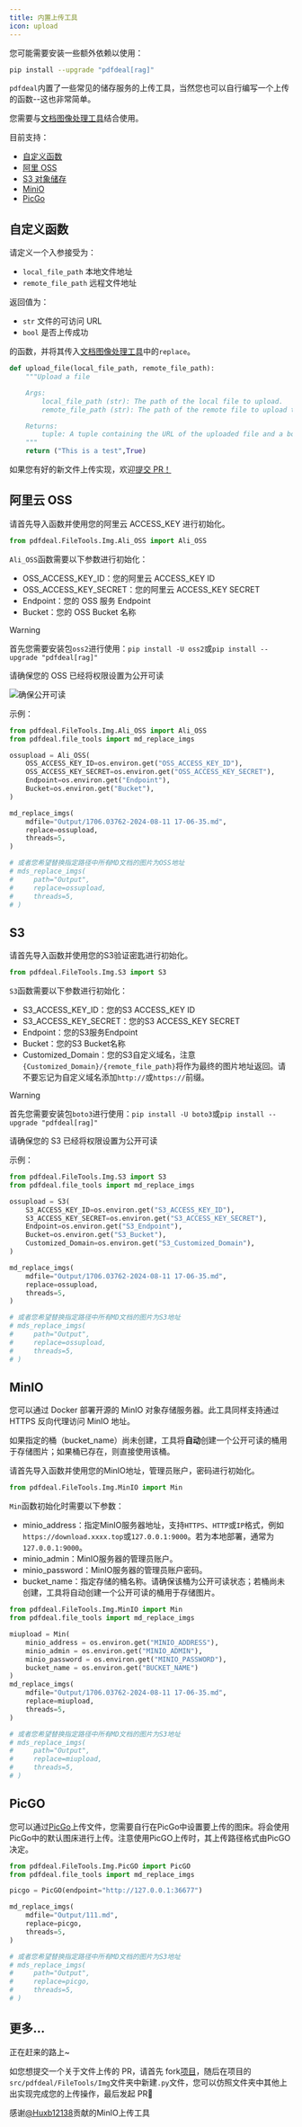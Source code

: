 ```yaml
---
title: 内置上传工具 
icon: upload
---
```

您可能需要安装一些额外依赖以使用：

```bash
pip install --upgrade "pdfdeal[rag]"
```

`pdfdeal`内置了一些常见的储存服务的上传工具，当然您也可以自行编写一个上传的函数--这也非常简单。

您需要与[文档图像处理工具](./MD_imgs.md)结合使用。

目前支持：

- [自定义函数](#自定义函数)<Badge text="需要0.2.4+版本" type="warning" />
- [阿里 OSS](#阿里云-oss)<Badge text="需要0.2.4+版本" type="warning" />
- [S3 对象储存](#s3)<Badge text="需要0.2.5+版本" type="warning" />
- [MiniO](#minio)<Badge text="需要0.4.9+版本" type="warning" />
- [PicGo](#picgo)<Badge text="需要0.4.10+版本" type="warning" />

## 自定义函数<Badge text="需要0.2.4+版本" type="warning" />

请定义一个入参接受为：

- `local_file_path` 本地文件地址
- `remote_file_path` 远程文件地址

返回值为：

- `str` 文件的可访问 URL
- `bool` 是否上传成功

的函数，并将其传入[文档图像处理工具](./MD_imgs.md)中的`replace`。

```python
def upload_file(local_file_path, remote_file_path):
    """Upload a file

    Args:
        local_file_path (str): The path of the local file to upload.
        remote_file_path (str): The path of the remote file to upload to.

    Returns:
        tuple: A tuple containing the URL of the uploaded file and a boolean indicating whether the upload was successful.
    """
    return ("This is a test",True)
```

如果您有好的新文件上传实现，欢迎[提交 PR！](#更多)

## 阿里云 OSS<Badge text="需要0.2.4+版本" type="warning" />

请首先导入函数并使用您的阿里云 ACCESS_KEY 进行初始化。

```python
from pdfdeal.FileTools.Img.Ali_OSS import Ali_OSS
```

`Ali_OSS`函数需要以下参数进行初始化：

- OSS_ACCESS_KEY_ID：您的阿里云 ACCESS_KEY ID
- OSS_ACCESS_KEY_SECRET：您的阿里云 ACCESS_KEY SECRET
- Endpoint：您的 OSS 服务 Endpoint
- Bucket：您的 OSS Bucket 名称

> [!warning]
> 首先您需要安装包`oss2`进行使用：`pip install -U oss2`或`pip install --upgrade "pdfdeal[rag]"`
>
> 请确保您的 OSS 已经将权限设置为公开可读

![确保公开可读](../../../images/ali_oss.png)

示例：

```python
from pdfdeal.FileTools.Img.Ali_OSS import Ali_OSS
from pdfdeal.file_tools import md_replace_imgs

ossupload = Ali_OSS(
    OSS_ACCESS_KEY_ID=os.environ.get("OSS_ACCESS_KEY_ID"),
    OSS_ACCESS_KEY_SECRET=os.environ.get("OSS_ACCESS_KEY_SECRET"),
    Endpoint=os.environ.get("Endpoint"),
    Bucket=os.environ.get("Bucket"),
)

md_replace_imgs(
    mdfile="Output/1706.03762-2024-08-11 17-06-35.md",
    replace=ossupload,
    threads=5,
)

# 或者您希望替换指定路径中所有MD文档的图片为OSS地址
# mds_replace_imgs(
#     path="Output",
#     replace=ossupload,
#     threads=5,
# )
```

## S3<Badge text="需要0.2.5+版本" type="warning" />

请首先导入函数并使用您的S3验证密匙进行初始化。

```python
from pdfdeal.FileTools.Img.S3 import S3
```

`S3`函数需要以下参数进行初始化：
- S3_ACCESS_KEY_ID：您的S3 ACCESS_KEY ID
- S3_ACCESS_KEY_SECRET：您的S3 ACCESS_KEY SECRET
- Endpoint：您的S3服务Endpoint
- Bucket：您的S3 Bucket名称
- Customized_Domain：您的S3自定义域名，注意`{Customized_Domain}/{remote_file_path}`将作为最终的图片地址返回。请不要忘记为自定义域名添加`http://`或`https://`前缀。

> [!warning]
> 首先您需要安装包`boto3`进行使用：`pip install -U boto3`或`pip install --upgrade "pdfdeal[rag]"`
>
> 请确保您的 S3 已经将权限设置为公开可读

示例：

```python
from pdfdeal.FileTools.Img.S3 import S3
from pdfdeal.file_tools import md_replace_imgs

ossupload = S3(
    S3_ACCESS_KEY_ID=os.environ.get("S3_ACCESS_KEY_ID"),
    S3_ACCESS_KEY_SECRET=os.environ.get("S3_ACCESS_KEY_SECRET"),
    Endpoint=os.environ.get("S3_Endpoint"),
    Bucket=os.environ.get("S3_Bucket"),
    Customized_Domain=os.environ.get("S3_Customized_Domain"),
)

md_replace_imgs(
    mdfile="Output/1706.03762-2024-08-11 17-06-35.md",
    replace=ossupload,
    threads=5,
)

# 或者您希望替换指定路径中所有MD文档的图片为S3地址
# mds_replace_imgs(
#     path="Output",
#     replace=ossupload,
#     threads=5,
# )
```

## MinIO<Badge text="需要0.4.9+版本" type="warning" />

您可以通过 Docker 部署开源的 MinIO 对象存储服务器。此工具同样支持通过 HTTPS 反向代理访问 MinIO 地址。

如果指定的桶（bucket_name）尚未创建，工具将**自动**创建一个公开可读的桶用于存储图片；如果桶已存在，则直接使用该桶。

请首先导入函数并使用您的MinIO地址，管理员账户，密码进行初始化。

```python
from pdfdeal.FileTools.Img.MinIO import Min
```

`Min`函数初始化时需要以下参数：
- minio_address：指定MinIO服务器地址，支持`HTTPS`、`HTTP`或`IP`格式，例如`https://download.xxxx.top`或`127.0.0.1:9000`。若为本地部署，通常为`127.0.0.1:9000`。
- minio_admin：MinIO服务器的管理员账户。
- minio_password：MinIO服务器的管理员账户密码。
- bucket_name：指定存储的桶名称。请确保该桶为公开可读状态；若桶尚未创建，工具将自动创建一个公开可读的桶用于存储图片。

```python
from pdfdeal.FileTools.Img.MinIO import Min
from pdfdeal.file_tools import md_replace_imgs

miupload = Min(
    minio_address = os.environ.get("MINIO_ADDRESS"),
    minio_admin = os.environ.get("MINIO_ADMIN"),
    minio_password = os.environ.get("MINIO_PASSWORD"),
    bucket_name = os.environ.get("BUCKET_NAME")
)
md_replace_imgs(
    mdfile="Output/1706.03762-2024-08-11 17-06-35.md",
    replace=miupload,
    threads=5,
)

# 或者您希望替换指定路径中所有MD文档的图片为S3地址
# mds_replace_imgs(
#     path="Output",
#     replace=miupload,
#     threads=5,
# )
```

## PicGO<Badge text="需要0.4.10+版本" type="warning" />

您可以通过[PicGo](https://github.com/Molunerfinn/PicGo)上传文件，您需要自行在PicGo中设置要上传的图床。将会使用PicGo中的默认图床进行上传。注意使用PicGO上传时，其上传路径格式由PicGO决定。

```python
from pdfdeal.FileTools.Img.PicGO import PicGO
from pdfdeal.file_tools import md_replace_imgs

picgo = PicGO(endpoint="http://127.0.0.1:36677")

md_replace_imgs(
    mdfile="Output/111.md",
    replace=picgo,
    threads=5,
)

# 或者您希望替换指定路径中所有MD文档的图片为S3地址
# mds_replace_imgs(
#     path="Output",
#     replace=picgo,
#     threads=5,
# )
```

## 更多...

正在赶来的路上~

如您想提交一个关于文件上传的 PR，请首先 fork[项目](https://github.com/Menghuan1918/pdfdeal)，随后在项目的`src/pdfdeal/FileTools/Img`文件夹中新建`.py`文件，您可以仿照文件夹中其他上出实现完成您的上传操作，最后发起 PR🥳

感谢[@Huxb12138](https://github.com/Huxb12138)贡献的MinIO上传工具